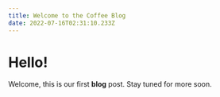 ```yaml
---
title: Welcome to the Coffee Blog
date: 2022-07-16T02:31:10.233Z
---
```

# Hello!

Welcome, this is our first **blog** post. Stay tuned for more soon.